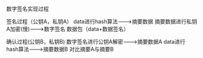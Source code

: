 数字签名实现过程

签名过程（公钥A，私钥A）
data进行hash算法--->摘要数据
摘要数据进行私钥A加密(慢)--->数字签名
数据包（data+数据签名）

确认过程(公钥B，私钥B)
数字签名进行公钥A解密--->摘要数据A
data进行hash算法--->摘要数据B
对比摘要A与摘要B 